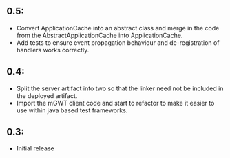 ## 0.5:

* Convert ApplicationCache into an abstract class and merge in the code from
  the AbstractApplicationCache into ApplicationCache.
* Add tests to ensure event propagation behaviour and de-registration of
  handlers works correctly.

## 0.4:

* Split the server artifact into two so that the linker need not be included
  in the deployed artifact.
* Import the mGWT client code and start to refactor to make it easier to use
  within java based test frameworks.

## 0.3:

* Initial release
